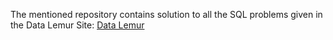 The mentioned repository contains solution to all the SQL problems given in the Data Lemur Site: [Data Lemur](https://datalemur.com/questions?category=SQL)
